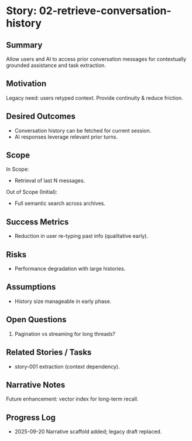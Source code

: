 <!-- Normalized from legacy mixed format on 2025-09-20 -->
# Story: 02-retrieve-conversation-history

## Summary
Allow users and AI to access prior conversation messages for contextually grounded assistance and task extraction.

## Motivation
Legacy need: users retyped context. Provide continuity & reduce friction.

## Desired Outcomes
- Conversation history can be fetched for current session.
- AI responses leverage relevant prior turns.

## Scope
In Scope:
- Retrieval of last N messages.

Out of Scope (Initial):
- Full semantic search across archives.

## Success Metrics
- Reduction in user re-typing past info (qualitative early).

## Risks
- Performance degradation with large histories.

## Assumptions
- History size manageable in early phase.

## Open Questions
1. Pagination vs streaming for long threads?

## Related Stories / Tasks
- story-001 extraction (context dependency).

## Narrative Notes
Future enhancement: vector index for long-term recall.

## Progress Log
- 2025-09-20 Narrative scaffold added; legacy draft replaced.
